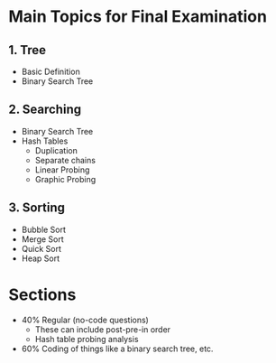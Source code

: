# Main Topics for Final Examination

## 1. Tree
* Basic Definition
* Binary Search Tree

## 2. Searching
* Binary Search Tree
* Hash Tables
    - Duplication
    - Separate chains
    - Linear Probing
    - Graphic Probing

## 3. Sorting
* Bubble Sort
* Merge Sort
* Quick Sort
* Heap Sort


# Sections
* 40% Regular (no-code questions)
    - These can include post-pre-in order
    - Hash table probing analysis
* 60% Coding of things like a binary search tree, etc.

